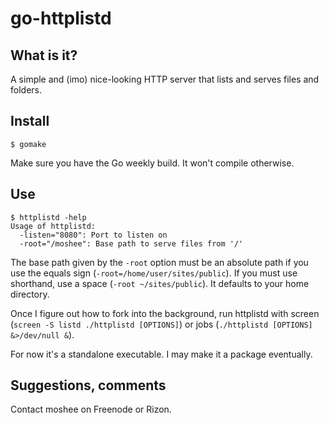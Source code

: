 go-httplistd
===

What is it?
---
A simple and (imo) nice-looking HTTP server that lists and serves files and folders.

Install
---
	$ gomake

Make sure you have the Go weekly build. It won't compile otherwise.

Use
---
	$ httplistd -help
	Usage of httplistd:
	  -listen="8080": Port to listen on
	  -root="/moshee": Base path to serve files from '/'
The base path given by the `-root` option must be an absolute path if you use the equals sign (`-root=/home/user/sites/public`). If you must use shorthand, use a space (`-root ~/sites/public`). It defaults to your home directory.

Once I figure out how to fork into the background, run httplistd with screen (`screen -S listd ./httplistd [OPTIONS]`) or jobs (`./httplistd [OPTIONS] &>/dev/null &`).

For now it's a standalone executable. I may make it a package eventually.

Suggestions, comments
---
Contact moshee on Freenode or Rizon.
